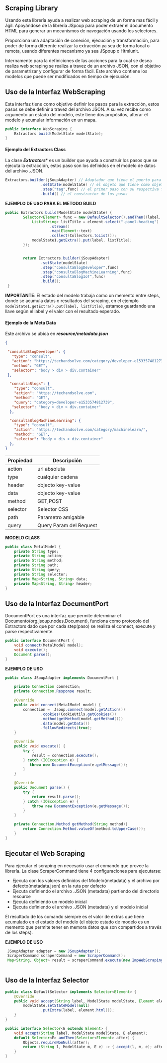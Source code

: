  ## Scraping Library ##

Usando esta librería ayuda a realizar web scraping de un forma  mas fácil y ágil. Apoyándose de la librería JSpoup para poder extraer el documento HTML para generar un mecanismos de navegación usando los selectores. 

Proporciona una adaptación de conexión, ejecución y transformación, para poder de forma diferente realizar la extracción ya sea de forma local o remota, usando diferentes mecanismo ya sea JSpoup o Htmlunit.

Internamente para la definiciones de las acciones para la cual se desea realiza web scraping se realiza a travez de un archivo JSON, con el objetivo de parametrizar y configurar de forma fácil. Este archivo contiene los modelos que puede ser modificados en tiempo de ejecución. 

## Uso de la Interfaz WebScraping ##

Esta interfaz tiene como objetivo definir los pasos para la extracción, estos pasos se debe definir a travez del archivo JSON. A su vez recibe como argumento un estado del modelo, este tiene dos propósitos, alterar el modelo y acumular información en un mapa. 

```java
public interface WebScraping {
    Extractors build(ModelState modelState);
}
```

#### Ejemplo del Extractors Class ####


La clase ***Extractors**** es un builder que ayuda a construir los pasos que se ejecuta la extracción, estos paso son los definidos en el modelo de datos del archivo .JSON.

```java  
Extractors.builder(jSoupAdapter) // Adaptador que tiene el puerto para poder realizar la conexión, ejecución y parse
                .setState(modelState) // el objeto que tiene como objetivo cambiar los estados
                .step("tag",func) // el primer paso con su respectiva funciona selectora 
                .build() // el constructor de los pasos
```  

**EJEMPLO DE USO PARA EL METODO BUILD**

```java  
public Extractors build(ModelState modelState) {
        Selector<Element> func = new DefaultSelector().andThen((label, modelState1, element) -> {
            List<String> listTitle = element.select(".panel-heading")
                    .stream()
                    .map(Element::text)
                    .collect(Collectors.toList());
            modelState1.getExtra().put(label, listTitle);
        });


        return Extractors.builder(jSoupAdapter)
                .setState(modelState)
                .step("consultaBlogDeveloper",func)
                .step("consultaBlogMachineLearning",func)
                .step("consultaBlogIoT",func)
                .build();
 }
```

**IMPORTANTE**: El estado del modelo trabaja como un memento entre steps, donde se acumula datos o resultados del scraping, en el ejemplo  ``` modelState1.getExtra().put(label, listTitle) ```, estamos guardando una llave según el label y el valor con el resultado esperado.

#### Ejemplo de la Meta Data ####

Este archivo se ubica en ***resource/metadata.json***

```json
{

 "consultaBlogDeveloper": {
   "type": "consult",
   "action": "https://techandsolve.com/category/developer-e1533574812739/",
   "method": "GET",
   "selector": "body > div > div.container"
 },

  "consultaBlogs": {
    "type": "consult",
    "action": "https://techandsolve.com",
    "method": "GET",
    "query": "category=developer-e1533574812739",
   "selector": "body > div > div.container"
  },

  "consultaBlogMachineLearning": {
    "type": "consult",
    "action": "https://techandsolve.com/category/machinelearn/",
    "method": "GET",
    "selector": "body > div > div.container"
  },
}
``` 

| Propiedad  | Descripción |
| ------------- | ------------- |
| action  | url absoluta  |
| type  | cualquier cadena  |
| header  | objecto key-value |
| data  | objecto key-value  |
| method  | GET,POST  |
| selector  | Selector CSS  |
| path  | Parametro amigable  |
| query  | Query Param del Request  |

**MODELO CLASS**

```java
public class MetalModel {
    private String type;
    private String action;
    private String method;
    private String path;
    private String query;
    private String selector;
    private Map<String, String> data;
    private Map<String, String> header;
}
```
## Uso de la Interfaz DocumentPort ##

DocumentPort es una interfaz que permite determinar el Documento(org.jsoup.nodes.Document), funciona como protocolo del Extractors dado que por cada step(paso) se realiza el connect, execute y parse respectivamente. 

```java
public interface DocumentPort {
    void connect(MetalModel model);
    void execute();
    Document parse();
}
```

**EJEMPLO DE USO**

```java
public class JSoupAdapter implements DocumentPort {

    private Connection connection;
    private Connection.Response result;

    @Override
    public void connect(MetalModel model) {
        connection =  Jsoup.connect(model.getAction())
                .cookies(CookieUtils.getCookies())
                .method(getMethod(model.getMethod()))
                .data(model.getData())
                .followRedirects(true);
    }

    @Override
    public void execute() {
        try {
            result = connection.execute();
        } catch (IOException e) {
           throw new DocumentException(e.getMessage());
        }
    }

    @Override
    public Document parse() {
        try {
            return result.parse();
        } catch (IOException e) {
            throw new DocumentException(e.getMessage());
        }
    }

    private Connection.Method getMethod(String method){
        return Connection.Method.valueOf(method.toUpperCase());
    }
}
```

## Ejecutar el Web Scraping ##

Para ejecutar el scraping en necesario usar el comando que provee la librería. La clase ScraperCommand tiene 4 configuraciones para ejecutarse:

- Ejecuta con los valores definidos del Modelo(metadata) y el archivo por defecto(metadata.json) en la ruta por defecto
- Ejecuta definiendo el archivo .JSON (metadata) partiendo del directorio resource
- Ejecuta definiendo un modelo inicial 
- Ejecuta definiendo el archivo .JSON (metadata) y el modelo inicial   

El resultado de los comando siempre es el valor de extras que tiene acumulado en el estado del modelo (el objeto estado de modelo es un memento que permite tener en memora datos que son compartidos a través de los steps).


**EJEMPLO DE USO**

```java
 JSoupAdapter adapter = new JSoupAdapter();
 ScraperCommand scraperCommand = new ScraperCommand();
 Map<String, Object> result = scraperCommand.execute(new ImpWebScraping(adapter));
 
```

## Uso de la Interfaz Selector ##

```java
public class DefaultSelector implements Selector<Element> {
    @Override
    public void accept(String label, ModelState modelState, Element element) {
        modelState.setStateModel(null)
                .putExtra(label, element.html());
    }
}
```

```java
public interface Selector<E extends Element> {
    void accept(String label, ModelState modelState, E element);
    default Selector<E> andThen(Selector<Element> after) {
        Objects.requireNonNull(after);
        return (String l, ModelState m, E e) -> { accept(l, m, e); after.accept(l, m, e); };
    }
}
```


